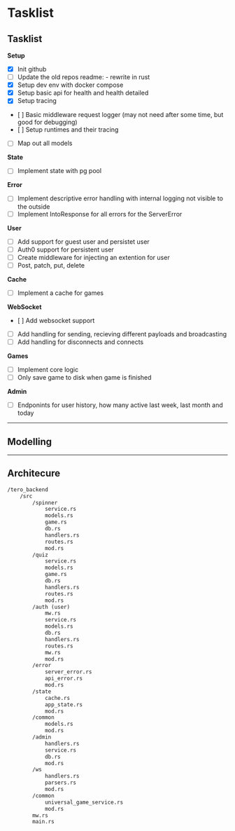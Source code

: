 # Tasklist

## Tasklist

**Setup**
- [x] Init github
- [ ] Update the old repos readme: - rewrite in rust
- [x] Setup dev env with docker compose
- [x] Setup basic api for health and health detailed
- [x] Setup tracing
- [ ] Basic middleware request logger (may not need after some time, but good for debugging)
- [ ] Setup runtimes and their tracing 
- [ ] Map out all models

**State**
- [ ] Implement state with pg pool

**Error**
- [ ] Implement descriptive error handling with internal logging not visible to the outside
- [ ] Implement IntoResponse for all errors for the ServerError

**User**
- [ ] Add support for guest user and persistet user
- [ ] Auth0 support for persistent user
- [ ] Create middleware for injecting an extention for user
- [ ] Post, patch, put, delete

**Cache**
- [ ] Implement a cache for games

**WebSocket**
- [ ] Add websocket support
- [ ] Add handling for sending, recieving different payloads and broadcasting
- [ ] Add handling for disconnects and connects

**Games**
- [ ] Implement core logic
- [ ] Only save game to disk when game is finished

**Admin**
- [ ] Endponints for user history, how many active last week, last month and today

---

## Modelling

---

## Architecure

```md
/tero_backend
    /src
        /spinner
            service.rs
            models.rs
            game.rs
            db.rs
            handlers.rs
            routes.rs
            mod.rs
        /quiz
            service.rs
            models.rs
            game.rs
            db.rs
            handlers.rs
            routes.rs
            mod.rs
        /auth (user)
            mw.rs
            service.rs
            models.rs
            db.rs
            handlers.rs
            routes.rs
            mw.rs
            mod.rs
        /error
            server_error.rs
            api_error.rs
            mod.rs
        /state
            cache.rs
            app_state.rs
            mod.rs
        /common
            models.rs
            mod.rs
        /admin
            handlers.rs
            service.rs
            db.rs
            mod.rs
        /ws
            handlers.rs
            parsers.rs
            mod.rs
        /common
            universal_game_service.rs
            mod.rs
        mw.rs
        main.rs
```